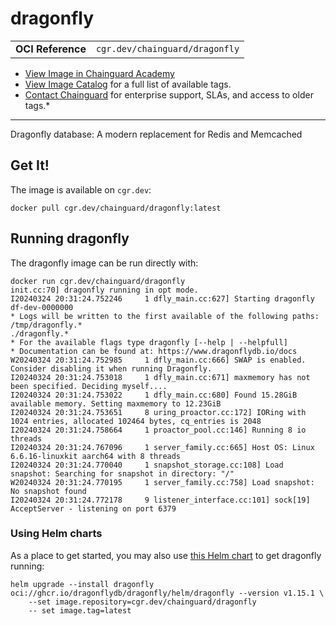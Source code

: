 <!--monopod:start-->
# dragonfly
| | |
| - | - |
| **OCI Reference** | `cgr.dev/chainguard/dragonfly` |


* [View Image in Chainguard Academy](https://edu.chainguard.dev/chainguard/chainguard-images/reference/dragonfly/overview/)
* [View Image Catalog](https://console.enforce.dev/images/catalog) for a full list of available tags.
* [Contact Chainguard](https://www.chainguard.dev/chainguard-images) for enterprise support, SLAs, and access to older tags.*

---
<!--monopod:end-->

<!--overview:start-->
Dragonfly database: A modern replacement for Redis and Memcached

<!--overview:end-->

<!--getting:start-->
## Get It!
The image is available on `cgr.dev`:

```
docker pull cgr.dev/chainguard/dragonfly:latest
```
<!--getting:end-->

<!--body:start-->

## Running dragonfly
The dragonfly image can be run directly with:

```
docker run cgr.dev/chainguard/dragonfly
init.cc:70] dragonfly running in opt mode.
I20240324 20:31:24.752246     1 dfly_main.cc:627] Starting dragonfly df-dev-0000000
* Logs will be written to the first available of the following paths:
/tmp/dragonfly.*
./dragonfly.*
* For the available flags type dragonfly [--help | --helpfull]
* Documentation can be found at: https://www.dragonflydb.io/docs
W20240324 20:31:24.752985     1 dfly_main.cc:666] SWAP is enabled. Consider disabling it when running Dragonfly.
I20240324 20:31:24.753018     1 dfly_main.cc:671] maxmemory has not been specified. Deciding myself....
I20240324 20:31:24.753022     1 dfly_main.cc:680] Found 15.28GiB available memory. Setting maxmemory to 12.23GiB
I20240324 20:31:24.753651     8 uring_proactor.cc:172] IORing with 1024 entries, allocated 102464 bytes, cq_entries is 2048
I20240324 20:31:24.758664     1 proactor_pool.cc:146] Running 8 io threads
I20240324 20:31:24.767096     1 server_family.cc:665] Host OS: Linux 6.6.16-linuxkit aarch64 with 8 threads
I20240324 20:31:24.770040     1 snapshot_storage.cc:108] Load snapshot: Searching for snapshot in directory: "/"
W20240324 20:31:24.770195     1 server_family.cc:758] Load snapshot: No snapshot found
I20240324 20:31:24.772178     9 listener_interface.cc:101] sock[19] AcceptServer - listening on port 6379
```

### Using Helm charts

As a place to get started, you may also use [this Helm chart](https://www.dragonflydb.io/docs/getting-started/kubernetes) to get dragonfly running:

```
helm upgrade --install dragonfly oci://ghcr.io/dragonflydb/dragonfly/helm/dragonfly --version v1.15.1 \
    --set image.repository=cgr.dev/chainguard/dragonfly
    -- set image.tag=latest
```
<!--body:end-->

